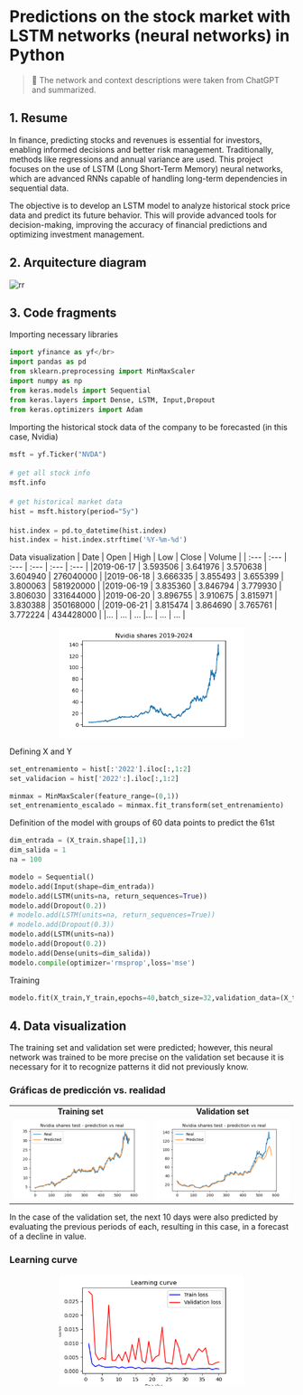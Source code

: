 # Predictions on the stock market with LSTM networks (neural networks) in Python
> :loudspeaker: The network and context descriptions were taken from ChatGPT and summarized.

## 1. Resume
In finance, predicting stocks and revenues is essential for investors, enabling informed decisions and better risk management. Traditionally, methods like regressions and annual variance are used. This project focuses on the use of LSTM (Long Short-Term Memory) neural networks, which are advanced RNNs capable of handling long-term dependencies in sequential data.

The objective is to develop an LSTM model to analyze historical stock price data and predict its future behavior. This will provide advanced tools for decision-making, improving the accuracy of financial predictions and optimizing investment management.

## 2. Arquitecture diagram
![rr](https://file.notion.so/f/f/345cf846-20d3-4604-9e34-b4bdca594463/806d79a3-3095-4419-b4f7-8b70ea062daa/Untitled.png?id=ad03c71a-96e6-4d54-88f2-038e9ba5d65a&table=block&spaceId=345cf846-20d3-4604-9e34-b4bdca594463&expirationTimestamp=1719612000000&signature=Aw9oj7zsyA3j6CITp3gI1keSKsSLlLs4En0aozoPMdc&downloadName=Untitled.png)

## 3. Code fragments
Importing necessary libraries  

```python 
import yfinance as yf</br>
import pandas as pd
from sklearn.preprocessing import MinMaxScaler
import numpy as np
from keras.models import Sequential
from keras.layers import Dense, LSTM, Input,Dropout
from keras.optimizers import Adam
```
Importing the historical stock data of the company to be forecasted (in this case, Nvidia)
```python 
msft = yf.Ticker("NVDA")

# get all stock info
msft.info

# get historical market data
hist = msft.history(period="5y")

hist.index = pd.to_datetime(hist.index)
hist.index = hist.index.strftime('%Y-%m-%d')
```
Data visualization
|   Date    |	Open   |   High   |   Low    |   Close  |  Volume   |
| :---      | :---     | :---     |  :---    | :---     | :---      |
|2019-06-17 | 3.593506 | 3.641976 | 3.570638 | 3.604940 | 276040000 |
|2019-06-18 | 3.666335 | 3.855493 | 3.655399 | 3.800063 | 581920000 |
|2019-06-19 | 3.835360 | 3.846794 | 3.779930 | 3.806030 | 331644000 |
|2019-06-20 | 3.896755 | 3.910675 | 3.815971 | 3.830388 | 350168000 |
|2019-06-21 | 3.815474 | 3.864690 | 3.765761 | 3.772224 | 434428000 |
|…          |	…      |   	…	  |…         |	…       |	…       |

<div style='width:100%;display:flex;justify-content:center'><img src='./images/nvidia_shares_201.png' style='width:65%'></img></div>

Defining X and Y
```python 
set_entrenamiento = hist[:'2022'].iloc[:,1:2]
set_validacion = hist['2022':].iloc[:,1:2]
```

```python 
minmax = MinMaxScaler(feature_range=(0,1))
set_entrenamiento_escalado = minmax.fit_transform(set_entrenamiento)
```
Definition of the model with groups of 60 data points to predict the 61st
```python 
dim_entrada = (X_train.shape[1],1)
dim_salida = 1
na = 100
```

```python 
modelo = Sequential()
modelo.add(Input(shape=dim_entrada))
modelo.add(LSTM(units=na, return_sequences=True))
modelo.add(Dropout(0.2))
# modelo.add(LSTM(units=na, return_sequences=True))
# modelo.add(Dropout(0.3))
modelo.add(LSTM(units=na))
modelo.add(Dropout(0.2))
modelo.add(Dense(units=dim_salida))
modelo.compile(optimizer='rmsprop',loss='mse')
```
Training
```python 
modelo.fit(X_train,Y_train,epochs=40,batch_size=32,validation_data=(X_test,Y_test),verbose=0)
```
## 4. Data visualization
The training set and validation set were predicted; however, this neural network was trained to be more precise on the validation set because it is necessary for it to recognize patterns it did not previously know.
### Gráficas de predicción vs. realidad
<table style="width:100%">
    <tr>
        <td style='text-align:center'><strong>Training set</strong></td>
    <td style='text-align:center'><strong>Validation set</strong></td>
    </tr>
    <tr>
        <td style='width:50%'><img src='./images/nvidia_predicion_train.png'></img></td>
    <td style='width:50%'><img src='./images/nvidia_predicion_test.png'></img></td>
    </tr>
</table>
In the case of the validation set, the next 10 days were also predicted by evaluating the previous periods of each, resulting in this case, in a forecast of a decline in value.

### Learning curve
<div style='width:100%;display:flex;justify-content:center'><img src='./images/accuracy.png' style='width:65%'></img></div>